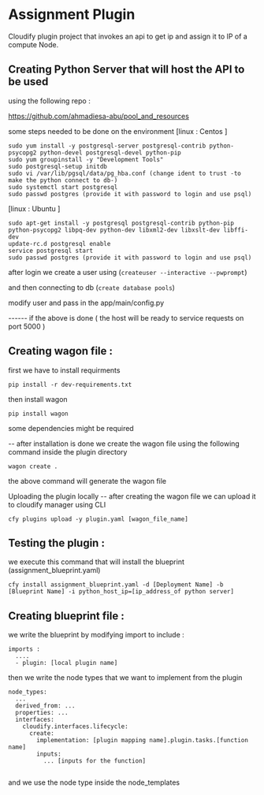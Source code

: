 Assignment Plugin
========================

Cloudify plugin project that invokes an api to get ip and assign it to IP of a compute Node.


Creating Python Server that will host the API to be used
-----------------------------
using the following repo :

https://github.com/ahmadiesa-abu/pool_and_resources

some steps needed to be done on the environment
[linux : Centos ]
```
sudo yum install -y postgresql-server postgresql-contrib python-psycopg2 python-devel postgresql-devel python-pip
sudo yum groupinstall -y "Development Tools"
sudo postgresql-setup initdb
sudo vi /var/lib/pgsql/data/pg_hba.conf (change ident to trust -to make the python connect to db-)
sudo systemctl start postgresql
sudo passwd postgres (provide it with password to login and use psql)
```

[linux : Ubuntu ]
```
sudo apt-get install -y postgresql postgresql-contrib python-pip python-psycopg2 libpq-dev python-dev libxml2-dev libxslt-dev libffi-dev
update-rc.d postgresql enable
service postgresql start
sudo passwd postgres (provide it with password to login and use psql)
```

after login we create a user using (```createuser --interactive --pwprompt```)

and then connecting to db (```create database pools```)

modify user and pass in the app/main/config.py

------ if the above is done ( the host will be ready to service requests on port 5000 )




Creating wagon file :
-----------------------------

first we have to install requirments
```
pip install -r dev-requirements.txt
```

then install wagon

```
pip install wagon
```
some dependencies might be required

-- after installation is done we create the wagon file using the following command inside the plugin directory
```
wagon create .
```
the above command will generate the wagon file

Uploading the plugin locally
-- after creating the wagon file we can upload it to cloudify manager using CLI
```
cfy plugins upload -y plugin.yaml [wagon_file_name]
```

Testing the plugin :
-----------------------------
we execute this command that will install the blueprint (assignment_blueprint.yaml)
```
cfy install assignment_blueprint.yaml -d [Deployment Name] -b [Blueprint Name] -i python_host_ip=[ip_address_of python server]
```


Creating blueprint file :
-----------------------------
we write the blueprint by modifying import to include :

```
imports :
  ....
  - plugin: [local plugin name]
```

then we write the node types that we want to implement from the plugin 

```
node_types:
  ...
  derived_from: ...
  properties: ...
  interfaces:
    cloudify.interfaces.lifecycle:
      create:
        implementation: [plugin mapping name].plugin.tasks.[function name]
        inputs:
          ... [inputs for the function]
          
```

and we use the node type inside the node_templates
